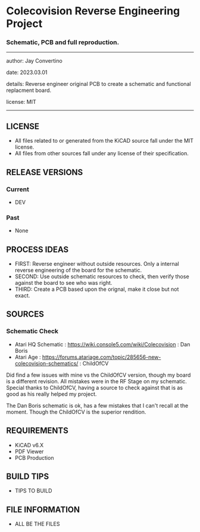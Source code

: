 # Colecovision Reverse Engineering Project
### Schematic, PCB and full reproduction.

---

  author: Jay Convertino

  date: 2023.03.01

  details: Reverse engineer original PCB to create a schematic and functional replacment board.

  license: MIT

---

## LICENSE
  - All files related to or generated from the KiCAD source fall under the MIT license.
  - All files from other sources fall under any license of their specification.

## RELEASE VERSIONS
### Current
  - DEV

### Past
  - None

## PROCESS IDEAS
  - FIRST: Reverse engineer without outside resources. Only a internal reverse engineering of the board for the schematic.
  - SECOND: Use outside schematic resources to check, then verify those against the board to see who was right.
  - THIRD: Create a PCB based upon the orignal, make it close but not exact.

## SOURCES
### Schematic Check
  - Atari HQ Schematic : https://wiki.console5.com/wiki/Colecovision : Dan Boris
  - Atari Age : https://forums.atariage.com/topic/285656-new-colecovision-schematics/ : ChildOfCV

  Did find a few issues with mine vs the ChildOfCV version, though my board is a different revision.
  All mistakes were in the RF Stage on my schematic. Special thanks to ChildOfCV, having a source to check
  against that is as good as his really helped my project.

  The Dan Boris schematic is ok, has a few mistakes that I can't recall at the moment. Though the ChildOfCV
  is the superior rendition.

## REQUIREMENTS
  - KiCAD v6.X
  - PDF Viewer
  - PCB Production

## BUILD TIPS
  - TIPS TO BUILD

## FILE INFORMATION
  - ALL BE THE FILES
